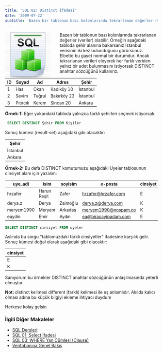 ```yaml
---
title: 'SQL 02: Distinct İfadesi'
date: '2009-07-22'
subtitle: 'Bazen bir tablonun bazı kolonlarında tekrarlanan değerler (veriler) olabilir. Örneğin aşağıdaki tabloda şehir alanına bakarsanız İstanbul verisinin iki kez bulunduğunu görürsünüz. Elbette bu gayet normal bir durumdur. Ancak tekrarlanan verileri eleyerek her farklı veriden yalnız bir adet bulunmasını istiyorsak DISTINCT anahtar sözcüğünü kullanırız.'
---
```


<img align="left" style="margin-right: 30px;margin-bottom: 0px;"  src="img/blog/Schema-SQL1.jpg">

Bazen bir tablonun bazı kolonlarında tekrarlanan değerler (veriler) olabilir. Örneğin aşağıdaki tabloda şehir alanına bakarsanız İstanbul verisinin iki kez bulunduğunu görürsünüz. Elbette bu gayet normal bir durumdur. Ancak tekrarlanan verileri eleyerek her farklı veriden yalnız bir adet bulunmasını istiyorsak DISTINCT anahtar sözcüğünü kullanırız.

| ID | Soyad    | Ad     | Adres       | Şehir    |
|----|----------|--------|-------------|----------|
| 1  | Has      | Okan   | Kadıköy 10  | İstanbul |
| 2  | Sevim    | Tuğrul | Bakırköy 23 | İstanbul |
| 3  | Pıtırcık | Kerem  | Sincan 20   | Ankara   |

**Örnek-1:** Eğer yukarıdaki tabloda yalnızca farklı şehirleri seçmek istiyorsak:

```sql
 SELECT DISTINCT Şehir FROM Kişiler
```

Sonuç kümesi (result-set) aşağıdaki gibi olacaktır:

| Şehir    |
|----------|
| İstanbul |
| Ankara   |

**Örnek-2:** Bu defa DISTINCT komutumuzu aşağıdaki Uyeler tablosunun cinsiyet alanı için yazalım:

| uye_adi    | isim        | soyisim  | e-posta              | cinsiyet  |
|------------|-------------|----------|----------------------|-----------|
| hrzafer    | Harun Reşit | Zafer    | hrzafer@hrzafer.com  | E         |
| derya.z    | Derya       | Zaimoğlu | derya.z@derya.com    | K         |
| meryem1990 | Meryem      | Arkadaş  | meryem1990@nospam.co | K         |
| eaydin     | Emir        | Aydın    | ea@biracayipadam.com | E         |

<p>

```sql
SELECT DISTINCT cinsiyet FROM uyeler
```

Aslında bu sorgu "tablomuzdaki farklı cinsiyetler" ifadesine karşılık gelir. Sonuç kümesi doğal olarak aşağıdaki gibi olacaktır:

| cinsiyet  |
|-----------|
| E         |
| K         |

Sanıyorum bu örnekler DISTINCT anahtar sözcüğünün anlaşılmasında yeterli olmuştur.

**Not:** distinct kelimesi different (farklı) kelimesi ile eş anlamlıdır. Akılda kalıcı olması adına bu küçük bilgiyi ekleme ihtiyacı duydum

Herkese kolay gelsin



### İlgili Diğer Makaleler

- [SQL Dersleri](/sql-dersleri)
- [SQL 01: Select İfadesi](/sql-select-ifadesi)
- [SQL 03: WHERE Yan Cümlesi (Clause)](/sql-where-clause)
- [Veritabanına Genel Bakış](/veritabanina-genel-bakis)

